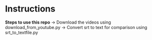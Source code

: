 # Instructions

**Steps to use this repo**
-> Download the videos using download_from_youtube.py
-> Convert srt to text for comparison using srt_to_textfile.py

